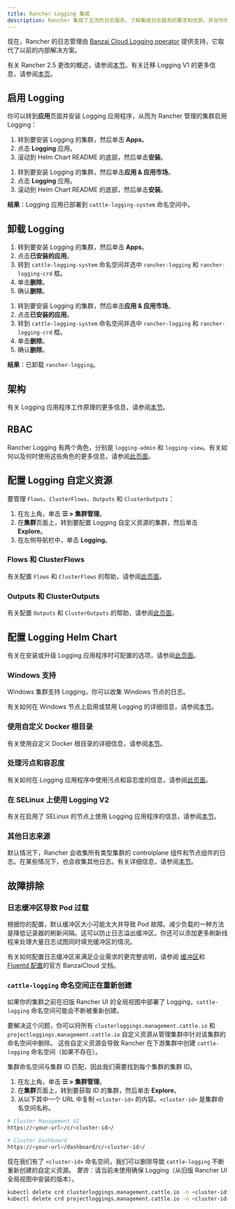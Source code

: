 ```yaml
---
title: Rancher Logging 集成
description: Rancher 集成了主流的日志服务。了解集成日志服务的要求和优势，并在你的集群上启用 Logging。
---
```


现在，Rancher 的日志管理由 [Banzai Cloud Logging operator](https://banzaicloud.com/docs/one-eye/logging-operator/) 提供支持，它取代了以前的内部解决方案。

有关 Rancher 2.5 更改的概述，请参阅[本节](../integrations-in-rancher/logging/logging-architecture.md#rancher-2-5-变更)。有关迁移 Logging V1 的更多信息，请参阅[本页](../integrations-in-rancher/logging/migrate-to-rancher-v2.5+-logging.md)。


## 启用 Logging

你可以转到**应用**页面并安装 Logging 应用程序，从而为 Rancher 管理的集群启用 Logging：

<Tabs groupId="rancher-version">
<TabItem value="Rancher v2.6.5+">

1. 转到要安装 Logging 的集群，然后单击 **Apps**。
1. 点击 **Logging** 应用。
1. 滚动到 Helm Chart README 的底部，然后单击**安装**。

</TabItem>
<TabItem value="Rancher 版本低于 v2.6.5">

1. 转到要安装 Logging 的集群，然后单击**应用 & 应用市场**。
1. 点击 **Logging** 应用。
1. 滚动到 Helm Chart README 的底部，然后单击**安装**。

</TabItem>
</Tabs>

**结果**：Logging 应用已部署到 `cattle-logging-system` 命名空间中。

## 卸载 Logging

<Tabs groupId="rancher-version">
<TabItem value="Rancher v2.6.5+">

1. 转到要安装 Logging 的集群，然后单击 **Apps**。
1. 点击**已安装的应用**。
1. 转到 `cattle-logging-system` 命名空间并选中 `rancher-logging` 和 `rancher-logging-crd` 框。
1. 单击**删除**。
1. 确认**删除**。

</TabItem>
<TabItem value="Rancher 版本低于 v2.6.5">

1. 转到要安装 Logging 的集群，然后单击**应用 & 应用市场**。
1. 点击**已安装的应用**。
1. 转到 `cattle-logging-system` 命名空间并选中 `rancher-logging` 和 `rancher-logging-crd` 框。
1. 单击**删除**。
1. 确认**删除**。

</TabItem>
</Tabs>

**结果**：已卸载 `rancher-logging`。

## 架构

有关 Logging 应用程序工作原理的更多信息，请参阅[本节](../integrations-in-rancher/logging/logging-architecture.md)。



## RBAC

Rancher Logging 有两个角色，分别是 `logging-admin` 和 `logging-view`。有关如何以及何时使用这些角色的更多信息，请参阅[此页面](../integrations-in-rancher/logging/rbac-for-logging.md)。

## 配置 Logging 自定义资源

要管理 `Flows`、`ClusterFlows`、`Outputs` 和 `ClusterOutputs`：

1. 在左上角，单击 **☰ > 集群管理**。
1. 在**集群**页面上，转到要配置 Logging 自定义资源的集群，然后单击 **Explore**。
1. 在左侧导航栏中，单击 **Logging**。

### Flows 和 ClusterFlows

有关配置 `Flows` 和 `ClusterFlows` 的帮助，请参阅[此页面](../integrations-in-rancher/logging/custom-resource-configuration/flows-and-clusterflows.md)。

### Outputs 和 ClusterOutputs

有关配置 `Outputs` 和 `ClusterOutputs` 的帮助，请参阅[此页面](../integrations-in-rancher/logging/custom-resource-configuration/outputs-and-clusteroutputs.md)。

## 配置 Logging Helm Chart

有关在安装或升级 Logging 应用程序时可配置的选项，请参阅[此页面](../integrations-in-rancher/logging/logging-helm-chart-options.md)。

### Windows 支持

Windows 集群支持 Logging，你可以收集 Windows 节点的日志。

有关如何在 Windows 节点上启用或禁用 Logging 的详细信息，请参阅[本节](../integrations-in-rancher/logging/logging-helm-chart-options.md#启用/禁用-windows-节点-logging)。

### 使用自定义 Docker 根目录

有关使用自定义 Docker 根目录的详细信息，请参阅[本节](../integrations-in-rancher/logging/logging-helm-chart-options.md#使用自定义-docker-根目录)。


### 处理污点和容忍度

有关如何在 Logging 应用程序中使用污点和容忍度的信息，请参阅[此页面](../integrations-in-rancher/logging/taints-and-tolerations.md)。


### 在 SELinux 上使用 Logging V2

有关在启用了 SELinux 的节点上使用 Logging 应用程序的信息，请参阅[本节](../integrations-in-rancher/logging/logging-helm-chart-options.md#启用-logging-应用程序以使用-selinux)。

### 其他日志来源

默认情况下，Rancher 会收集所有类型集群的 controlplane 组件和节点组件的日志。在某些情况下，也会收集其他日志。有关详细信息，请参阅[本节](../integrations-in-rancher/logging/logging-helm-chart-options.md#其他日志来源)。


## 故障排除

### 日志缓冲区导致 Pod 过载

根据你的配置，默认缓冲区大小可能太大并导致 Pod 故障。减少负载的一种方法是降低记录器的刷新间隔。这可以防止日志溢出缓冲区。你还可以添加更多刷新线程来处理大量日志试图同时填充缓冲区的情况。

有关如何配置日志缓冲区来满足企业需求的更完整说明，请参阅 [缓冲区](https://banzaicloud.com/docs/one-eye/logging-operator/configuration/plugins/outputs/buffer/)和 [Fluentd 配置](https://banzaicloud.com/docs/one-eye/logging-operator/configuration/fluentd/)的官方 BanzaiCloud 文档。

### `cattle-logging` 命名空间正在重新创建

如果你的集群之前在旧版 Rancher UI 的全局视图中部署了 Logging，`cattle-logging` 命名空间可能会不断被重新创建。

要解决这个问题，你可以将所有 `clusterloggings.management.cattle.io` 和 `projectloggings.management.cattle.io` 自定义资源从管理集群中针对该集群的命名空间中删除。
这些自定义资源会导致 Rancher 在下游集群中创建 `cattle-logging` 命名空间（如果不存在）。

集群命名空间与集群 ID 匹配，因此我们需要找到每个集群的集群 ID。

1. 在左上角，单击 **☰ > 集群管理**。
1. 在**集群**页面上，转到要获取 ID 的集群，然后单击 **Explore**。
2. 从以下其中一个 URL 中复制 `<cluster-id>` 的内容。`<cluster-id>` 是集群命名空间名称。

```bash
# Cluster Management UI
https://<your-url>/c/<cluster-id>/

# Cluster Dashboard
https://<your-url>/dashboard/c/<cluster-id>/
```

现在我们有了 `<cluster-id>` 命名空间，我们可以删除导致 `cattle-logging` 不断重新创建的自定义资源。
*警告*：请当前未使用确保 Logging（从旧版 Rancher UI 全局视图中安装的版本）。

```bash
kubectl delete crd clusterloggings.management.cattle.io -n <cluster-id>
kubectl delete crd projectloggings.management.cattle.io -n <cluster-id>
```
